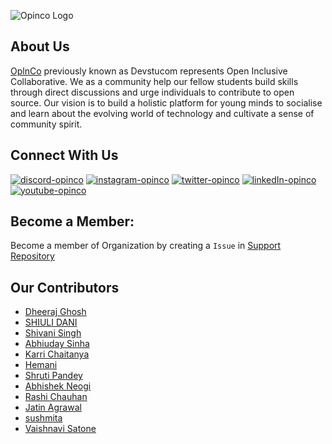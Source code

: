 ![Opinco Logo](opinco.jpg)


## About Us
[OplnCo](https://opinco.vercel.app/) previously known as Devstucom represents Open Inclusive Collaborative. We as a community help our fellow students build skills
through direct discussions and urge individuals to contribute to open source. Our vision is to build a holistic platform for young minds to socialise and
learn about the evolving world of technology and cultivate a sense of community spirit.

## Connect With Us
[![discord-opinco](https://img.shields.io/badge/-Discord-black?style=flat-square&logo=Discord)](https://discord.gg/uG3KwXkgfG)
[![instagram-opinco](https://img.shields.io/badge/-Instagram-black?style=flat-square&logo=Instagram)](https://www.instagram.com/opincocommunity/)
[![twitter-opinco](https://img.shields.io/badge/-Twitter-black?style=flat-square&logo=Twitter)](https://twitter.com/opincocommunity)
[![linkedIn-opinco](https://img.shields.io/badge/-LinkedIn-black?style=flat-square&logo=LinkedIn)](https://www.linkedin.com/company/opincocommunity/)
[![youtube-opinco](https://img.shields.io/badge/-YouTube-black?style=flat-square&logo=YouTube)](https://www.youtube.com/c/OpInCoCommunity)

## Become a Member: <br>
Become a member of Organization by creating a `Issue` in [Support Repository](https://github.com/OpInCo-Community/support) 

## Our Contributors <br>

- [Dheeraj Ghosh](https://github.com/dj107)
- [SHIULI DANI](https://github.com/SHIULIDANI)
- [Shivani Singh](https://github.com/Shivani8702)
- [Abhiuday Sinha](https://github.com/Abhiuday03)
- [Karri Chaitanya](https://github.com/ShanuGitHub25)
- [Hemani](https://github.com/hemanitekwani)
- [Shruti Pandey](https://github.com/shrutiiihere)
- [Abhishek Neogi](https://github.com/AbhishekNeogi)
- [Rashi Chauhan](https://github.com/Rashiiiiii)
- [Jatin Agrawal](https://github.com/jatin41)
- [sushmita](https://github.com/N-sush)
- [Vaishnavi Satone](https://github.com/vasihnavi)

